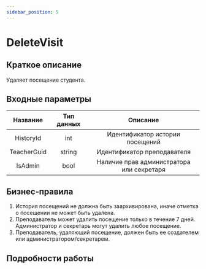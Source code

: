 ```yaml
---
sidebar_position: 5
---
```


# DeleteVisit

## Краткое описание
Удаляет посещение студента.
## Входные параметры
Название | Тип данных | Описание
:---------:|:----------:|:--------:
HistoryId  |int         |Идентификатор истории посещений
TeacherGuid|string      |Идентификатор преподавателя
IsAdmin    |bool        |Наличие прав администратора или секретаря

## Бизнес-правила
1. История посещений не должна быть заархивирована, иначе отметка о посещении не может быть удалена.
2. Преподаватель может удалить посещение только в течение 7 дней. Администратор и секретарь могут удалить любое посещение.
3. Преподаватель, удаляющий посещение, должен быть ее создателем или администратором/секретарем.


## Подробности работы